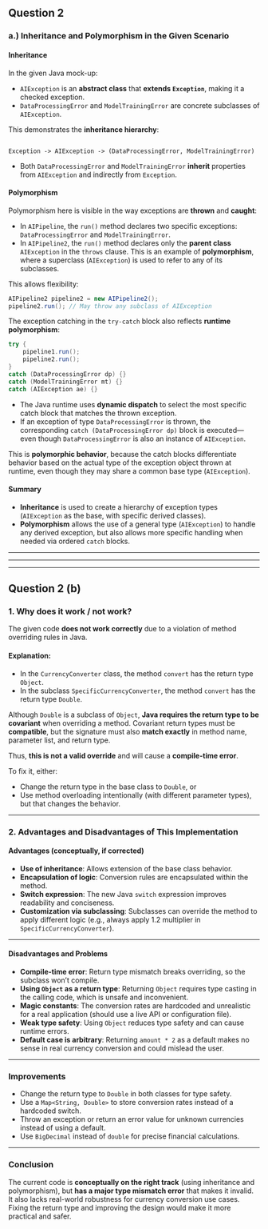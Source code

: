 ## Question 2

### a.) Inheritance and Polymorphism in the Given Scenario

#### **Inheritance**
In the given Java mock-up:

- `AIException` is an **abstract class** that **extends `Exception`**, making it a checked exception.
- `DataProcessingError` and `ModelTrainingError` are concrete subclasses of `AIException`.

This demonstrates the **inheritance hierarchy**:
```

Exception -> AIException -> (DataProcessingError, ModelTrainingError)

````

- Both `DataProcessingError` and `ModelTrainingError` **inherit** properties from `AIException` and indirectly from `Exception`.

#### **Polymorphism**
Polymorphism here is visible in the way exceptions are **thrown** and **caught**:

- In `AIPipeline`, the `run()` method declares two specific exceptions: `DataProcessingError` and `ModelTrainingError`.
- In `AIPipeline2`, the `run()` method declares only the **parent class** `AIException` in the `throws` clause. This is an example of **polymorphism**, where a superclass (`AIException`) is used to refer to any of its subclasses.

This allows flexibility:
```java
AIPipeline2 pipeline2 = new AIPipeline2();
pipeline2.run(); // May throw any subclass of AIException
````

The exception catching in the `try-catch` block also reflects **runtime polymorphism**:

```java
try {
    pipeline1.run();
    pipeline2.run();
}
catch (DataProcessingError dp) {}
catch (ModelTrainingError mt) {}
catch (AIException ae) {}
```

* The Java runtime uses **dynamic dispatch** to select the most specific catch block that matches the thrown exception.
* If an exception of type `DataProcessingError` is thrown, the corresponding `catch (DataProcessingError dp)` block is executed—even though `DataProcessingError` is also an instance of `AIException`.

This is **polymorphic behavior**, because the catch blocks differentiate behavior based on the actual type of the exception object thrown at runtime, even though they may share a common base type (`AIException`).

#### Summary

* **Inheritance** is used to create a hierarchy of exception types (`AIException` as the base, with specific derived classes).
* **Polymorphism** allows the use of a general type (`AIException`) to handle any derived exception, but also allows more specific handling when needed via ordered `catch` blocks.

---
---
---
## Question 2 (b)

### 1. Why does it work / not work?

The given code **does not work correctly** due to a violation of method overriding rules in Java.

#### Explanation:
- In the `CurrencyConverter` class, the method `convert` has the return type `Object`.
- In the subclass `SpecificCurrencyConverter`, the method `convert` has the return type `Double`.

Although `Double` is a subclass of `Object`, **Java requires the return type to be covariant** when overriding a method. Covariant return types must be **compatible**, but the signature must also **match exactly** in method name, parameter list, and return type.

Thus, **this is not a valid override** and will cause a **compile-time error**.

To fix it, either:

* Change the return type in the base class to `Double`, or
* Use method overloading intentionally (with different parameter types), but that changes the behavior.

---

### 2. Advantages and Disadvantages of This Implementation

#### Advantages (conceptually, if corrected)

* **Use of inheritance**: Allows extension of the base class behavior.
* **Encapsulation of logic**: Conversion rules are encapsulated within the method.
* **Switch expression**: The new Java `switch` expression improves readability and conciseness.
* **Customization via subclassing**: Subclasses can override the method to apply different logic (e.g., always apply 1.2 multiplier in `SpecificCurrencyConverter`).

---

#### Disadvantages and Problems

* **Compile-time error**: Return type mismatch breaks overriding, so the subclass won’t compile.
* **Using `Object` as a return type**: Returning `Object` requires type casting in the calling code, which is unsafe and inconvenient.
* **Magic constants**: The conversion rates are hardcoded and unrealistic for a real application (should use a live API or configuration file).
* **Weak type safety**: Using `Object` reduces type safety and can cause runtime errors.
* **Default case is arbitrary**: Returning `amount * 2` as a default makes no sense in real currency conversion and could mislead the user.

---

### Improvements

* Change the return type to `Double` in both classes for type safety.
* Use a `Map<String, Double>` to store conversion rates instead of a hardcoded switch.
* Throw an exception or return an error value for unknown currencies instead of using a default.
* Use `BigDecimal` instead of `double` for precise financial calculations.

---

### Conclusion

The current code is **conceptually on the right track** (using inheritance and polymorphism), but **has a major type mismatch error** that makes it invalid. It also lacks real-world robustness for currency conversion use cases. Fixing the return type and improving the design would make it more practical and safer.

